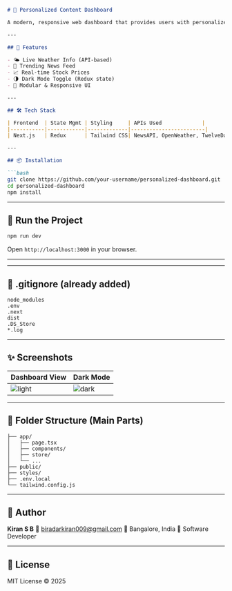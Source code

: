 
````markdown
# 🧠 Personalized Content Dashboard

A modern, responsive web dashboard that provides users with personalized content such as **weather updates**, **latest news**, and **stock prices** — all in one place. Built with **Next.js**, **Tailwind CSS**, **Redux Toolkit**, and external APIs.

---

## 🚀 Features

- 🌤️ Live Weather Info (API-based)
- 📰 Trending News Feed
- 📈 Real-time Stock Prices
- 🌗 Dark Mode Toggle (Redux state)
- 🧩 Modular & Responsive UI

---

## 🛠️ Tech Stack

| Frontend  | State Mgmt | Styling     | APIs Used             |
|-----------|------------|-------------|------------------------|
| Next.js   | Redux      | Tailwind CSS| NewsAPI, OpenWeather, TwelveData |

---

## 📦 Installation

```bash
git clone https://github.com/your-username/personalized-dashboard.git
cd personalized-dashboard
npm install
````

---

## 🧪 Run the Project

```bash
npm run dev
```

Open `http://localhost:3000` in your browser.

---
---

## 🧾 .gitignore (already added)

```gitignore
node_modules
.env
.next
dist
.DS_Store
*.log
```

---

## ✨ Screenshots

| Dashboard View                  | Dark Mode                     |
| ------------------------------- | ----------------------------- |
| ![light](screenshots/light.png) | ![dark](screenshots/dark.png) |

---

## 📌 Folder Structure (Main Parts)

```
├── app/
│   ├── page.tsx
│   ├── components/
│   ├── store/
│   └── ...
├── public/
├── styles/
├── .env.local
└── tailwind.config.js
```

---

## 🙌 Author

**Kiran S B**
📧 [biradarkiran009@gmail.com](mailto:biradarkiran009@gmail.com)
📍 Bangalore, India
💼 Software Developer

---

## 📃 License

MIT License © 2025


